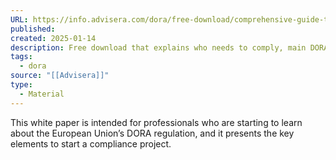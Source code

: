 ```yaml
---
URL: https://info.advisera.com/dora/free-download/comprehensive-guide-to-the-dora-regulation/?_gl=1*1py0eex*_gcl_au*MTI5MjQ5OTQ0Ni4xNzMxOTE2Nzgy*_ga*MTc4MjQ2MzM4Ny4xNzMxOTE2Nzgy*_ga_4P5GYSBRB2*MTczNjg1MjE0Ni4xOC4xLjE3MzY4NTI3NDUuNTUuMC44NDY4OTY0NDY.
published: 
created: 2025-01-14
description: Free download that explains who needs to comply, main DORA requirements, steps in the implementation, penalties, etc.
tags:
  - dora
source: "[[Advisera]]"
type:
  - Material
---
```

This white paper is intended for professionals who are starting to learn about the European Union’s DORA regulation, and it presents the key elements to start a compliance project.